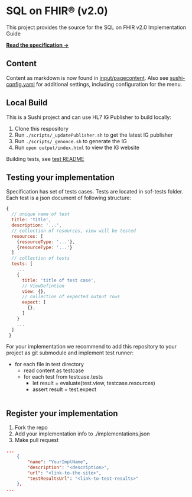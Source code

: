 # SQL on FHIR® (v2.0)

This project provides the source for the SQL on FHIR v2.0 Implementation Guide

[**Read the specification &rarr;**](https://build.fhir.org/ig/FHIR/sql-on-fhir-v2/)

## Content

Content as markdown is now found in [input/pagecontent](input/pagecontent).
Also see [sushi-config.yaml](sushi-config.yaml) for additional settings,
including configuration for the menu.

## Local Build

This is a Sushi project and can use HL7 IG Publisher to build locally:

  1. Clone this respository
  2. Run `./scripts/_updatePublisher.sh` to get the latest IG publisher
  3. Run `./scripts/_genonce.sh` to generate the IG
  4. Run `open output/index.html` to view the IG website

Building tests, see [test README](tests/README.md)

## Testing your implementation

Specification has set of tests cases.
Tests are located in sof-tests folder.
Each test is a json document of following structure:
```js
{
  // unique name of test
  title: 'title',
  description: '...',
  // collection of resources, view will be tested
  resources: [
    {resourceType: '...'},
    {resourceType: '...'}
  ]
  // collection of tests
  tests: [
    ...
    {
      title: 'title of test case',
      // ViewDefintion
      view: {},
      // collection of expected output rows
      expect: [
        {},
      ]
    }
    ...
  ]
 }
```

For your implementation we recommend to add this repository
to your project as git submodule and implement test runner:

* for each file in test directory
  * read content as testcase
  * for each test from testcase.tests
    *  let result = evaluate(test.view, testcase.resources)
    *  assert result = test.expect

```js


```


## Register your implementation

1. Fork the repo
2. Add your implementation info to ./implementations.json
3. Make pull request

```json
...
    {
        "name": "YourImplName",
        "description": "<description>",
        "url": "<link-to-the-site>",
        "testResultsUrl": "<link-to-test-results>"
    },
...
```
